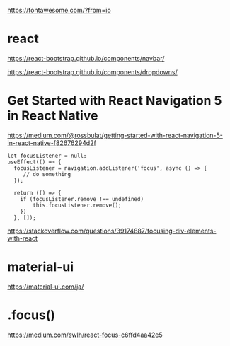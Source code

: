 https://fontawesome.com/?from=io

# react
https://react-bootstrap.github.io/components/navbar/

https://react-bootstrap.github.io/components/dropdowns/

# Get Started with React Navigation 5 in React Native
https://medium.com/@rossbulat/getting-started-with-react-navigation-5-in-react-native-f82676294d2f
```
let focusListener = null;
useEffect(() => {
  focusListener = navigation.addListener('focus', async () => {
     // do something
  });
  
  return (() => {
    if (focusListener.remove !== undefined)
        this.focusListener.remove();
    })
  }, []);
  ```
https://stackoverflow.com/questions/39174887/focusing-div-elements-with-react

# material-ui
https://material-ui.com/ja/

# .focus()
https://medium.com/swlh/react-focus-c6ffd4aa42e5
